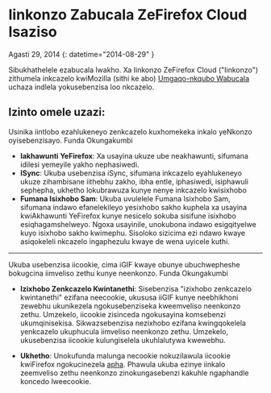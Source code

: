 # Iinkonzo Zabucala ZeFirefox Cloud Isaziso

Agasti 29, 2014
{: datetime="2014-08-29" }

Sibukhathelele ezabucala lwakho. Xa Iinkonzo ZeFirefox Cloud ("Iinkonzo") zithumela inkcazelo kwiMozilla (sithi ke abo) [Umgaqo-nkqubo Wabucala](https://www.mozilla.org/privacy/) uchaza indlela yokusebenzisa loo nkcazelo.

## Izinto omele uzazi:

Usinika iintlobo ezahlukeneyo zenkcazelo kuxhomekeka inkalo yeNkonzo oyisebenzisayo.  Funda Okungakumbi

* **Iakhawunti YeFirefox**: Xa usayina ukuze ube neakhawunti, sifumana idilesi yemeyile yakho nephasiwedi.
* **ISync**: Ukuba usebenzisa iSync, sifumana inkcazelo eyahlukeneyo ukuze zihambisane iithebhu zakho, ibha entle, iphasiwedi, isiphawuli sephepha, ukhetho lokubrawuza kunye nenye inkcazelo kwisixhobo
* **Fumana Isixhobo Sam**: Ukuba uvulelele Fumana Isixhobo Sam, sifumana indawo efanelekileyo yesixhobo sakho kuphela xa usayina kwiAkhawunti YeFirefox kunye nesicelo sokuba sisifune isixhobo esiqhagamshelweyo.  Ngoxa usayinile, unokubona indawo esigqityelwe kuyo isixhobo sakho kwimephu.  Sisoloko sizicima ezi ndawo kwaye asiqokeleli nkcazelo ingaphezulu kwaye de wena uyicele kuthi.

---------------------------------------

Ukuba usebenzisa iicookie, cima iGIF kwaye obunye ubuchwepheshe bokugcina iimveliso zethu kunye neenkonzo.  Funda Okungakumbi

* **Izixhobo Zenkcazelo Kwintanethi**: Sisebenzisa "izixhobo zenkcazelo kwintanethi" ezifana neecookie, ukususa iiGIF kunye neebhikhoni zewebhu ukunikezela ngokusebenziseka kweemveliso neenkonzo zethu. Umzekelo, iicookie zisinceda ngokusayina komsebenzi ukumqinisekisa. Sikwazsebenzisa nezixhobo ezifana kwingqokelela yenkcazelo ukuphucula iimveliso neenkonzo zethu. Umzekelo, ukusebenzisa iicookie kulungiselela ukuhlalutywa kwewebhu. 

* **Ukhetho**: Unokufunda malunga necookie nokuzilawula iicookie kwiFirefox ngokucinezela [apha](https://support.mozilla.org/kb/cookies-information-websites-store-on-your-computer). Phawula ukuba ezinye iinkalo zeemveliso zethu neenkonzo zinokungasebenzi kakuhle ngaphandle koncedo lweecookie.


